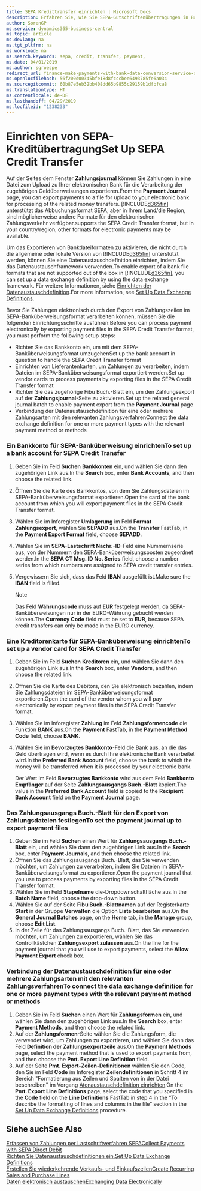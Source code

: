```yaml
---
title: SEPA Kredittransfer einrichten | Microsoft Docs
description: Erfahren Sie, wie Sie SEPA-Gutschriftenübertragungen in Business Central einrichten.
author: SorenGP
ms.service: dynamics365-business-central
ms.topic: article
ms.devlang: na
ms.tgt_pltfrm: na
ms.workload: na
ms.search.keywords: sepa, credit, transfer, payment,
ms.date: 04/01/2019
ms.author: sgroespe
redirect_url: finance-make-payments-with-bank-data-conversion-service-or-sepa-credit-transfer
ms.openlocfilehash: 56f200d00345bfe18d8fcccbee6493785fe6a034
ms.sourcegitcommit: 60b87e5eb32bb408dd65b9855c29159b1dfbfca8
ms.translationtype: HT
ms.contentlocale: de-DE
ms.lasthandoff: 04/29/2019
ms.locfileid: "1238233"
---
```

# <a name="set-up-sepa-credit-transfer"></a><span data-ttu-id="37796-103">Einrichten von SEPA-Kreditübertragung</span><span class="sxs-lookup"><span data-stu-id="37796-103">Set Up SEPA Credit Transfer</span></span>
<span data-ttu-id="37796-104">Auf der Seites dem Fenster **Zahlungsjournal** können Sie Zahlungen in eine Datei zum Upload zu Ihrer elektronischen Bank für die Verarbeitung der zugehörigen Geldüberweisungen exportieren.</span><span class="sxs-lookup"><span data-stu-id="37796-104">From the **Payment Journal** page, you can export payments to a file for upload to your electronic bank for processing of the related money transfers.</span></span> [!INCLUDE[d365fin](includes/d365fin_md.md)] <span data-ttu-id="37796-105">unterstützt das Abbuchungsformat SEPA, aber in Ihrem Land/die Region, sind möglicherweise andere Formate für den elektronischen Zahlungsverkehr verfügbar.</span><span class="sxs-lookup"><span data-stu-id="37796-105">supports the SEPA Credit Transfer format, but in your country/region, other formats for electronic payments may be available.</span></span>  

<span data-ttu-id="37796-106">Um das Exportieren von Bankdateiformaten zu aktivieren, die nicht durch die allgemeine oder lokale Version von [!INCLUDE[d365fin](includes/d365fin_md.md)] unterstützt werden, können Sie eine Datenaustauschdefinition einrichten, indem Sie das Datenaustauschframework verwenden.</span><span class="sxs-lookup"><span data-stu-id="37796-106">To enable export of a bank file formats that are not supported out of the box in [!INCLUDE[d365fin](includes/d365fin_md.md)], you can set up a data exchange definition by using the data exchange framework.</span></span> <span data-ttu-id="37796-107">Für weitere Informationen, siehe [Einrichten der Datenaustauschdefinition](across-how-to-set-up-data-exchange-definitions.md).</span><span class="sxs-lookup"><span data-stu-id="37796-107">For more information, see [Set Up Data Exchange Definitions](across-how-to-set-up-data-exchange-definitions.md).</span></span>  

<span data-ttu-id="37796-108">Bevor Sie Zahlungen elektronisch durch den Export von Zahlungszeilen im SEPA-Banküberweisungsformat verarbeiten können, müssen Sie die folgenden Einrichtungsschritte ausführen:</span><span class="sxs-lookup"><span data-stu-id="37796-108">Before you can process payment electronically by exporting payment files in the SEPA Credit Transfer format, you must perform the following setup steps:</span></span>  

* <span data-ttu-id="37796-109">Richten Sie das Bankkonto ein, um mit dem SEPA-Banküberweisungsformat umzugehen</span><span class="sxs-lookup"><span data-stu-id="37796-109">Set up the bank account in question to handle the SEPA Credit Transfer format</span></span>  
* <span data-ttu-id="37796-110">Einrichten von Lieferantenkarten, um Zahlungen zu verarbeiten, indem Dateien im SEPA-Banküberweisungsformat exportiert werden.</span><span class="sxs-lookup"><span data-stu-id="37796-110">Set up vendor cards to process payments by exporting files in the SEPA Credit Transfer format</span></span>  
* <span data-ttu-id="37796-111">Richten Sie das zugehörige Fibu Buch.-Blatt ein, um den Zahlungsexport auf der **Zahlungsjournal**-Seite zu aktivieren.</span><span class="sxs-lookup"><span data-stu-id="37796-111">Set up the related general journal batch to enable payment export from the **Payment Journal** page</span></span>  
* <span data-ttu-id="37796-112">Verbindung der Datenaustauschdefinition für eine oder mehrere Zahlungsarten mit den relevanten Zahlungsverfahren</span><span class="sxs-lookup"><span data-stu-id="37796-112">Connect the data exchange definition for one or more payment types with the relevant payment method or methods</span></span>  

### <a name="to-set-up-a-bank-account-for-sepa-credit-transfer"></a><span data-ttu-id="37796-113">Ein Bankkonto für SEPA-Banküberweisung einrichten</span><span class="sxs-lookup"><span data-stu-id="37796-113">To set up a bank account for SEPA Credit Transfer</span></span>  
1. <span data-ttu-id="37796-114">Geben Sie im Feld **Suchen** **Bankkonten** ein, und wählen Sie dann den zugehörigen Link aus.</span><span class="sxs-lookup"><span data-stu-id="37796-114">In the **Search** box, enter **Bank Accounts**, and then choose the related link.</span></span>  
2. <span data-ttu-id="37796-115">Öffnen Sie die Karte des Bankkontos, von dem Sie Zahlungsdateien im SEPA-Banküberweisungsformat exportieren.</span><span class="sxs-lookup"><span data-stu-id="37796-115">Open the card of the bank account from which you will export payment files in the SEPA Credit Transfer format.</span></span>  
3. <span data-ttu-id="37796-116">Wählen Sie im Inforegister **Umlagerung** im Feld **Format Zahlungsexport**, wählen Sie **SEPADD** aus.</span><span class="sxs-lookup"><span data-stu-id="37796-116">On the **Transfer** FastTab, in the **Payment Export Format** field, choose **SEPADD**.</span></span>  
4. <span data-ttu-id="37796-117">Wählen Sie im **SEPA-Lastschrift Nachr.-ID**-Feld eine Nummernserie aus, von der Nummern den SEPA-Banküberweisungsposten zugeordnet werden.</span><span class="sxs-lookup"><span data-stu-id="37796-117">In the **SEPA CT Msg. ID No. Series** field, choose a number series from which numbers are assigned to SEPA credit transfer entries.</span></span>  
5. <span data-ttu-id="37796-118">Vergewissern Sie sich, dass das Feld **IBAN** ausgefüllt ist.</span><span class="sxs-lookup"><span data-stu-id="37796-118">Make sure the **IBAN** field is filled.</span></span>  

    > [!NOTE]  
    >  <span data-ttu-id="37796-119">Das Feld **Währungscode** muss auf **EUR** festgelegt werden, da SEPA-Banküberweisungen nur in der EURO-Währung gebucht werden können.</span><span class="sxs-lookup"><span data-stu-id="37796-119">The **Currency Code** field must be set to **EUR**, because SEPA credit transfers can only be made in the EURO currency.</span></span>  

### <a name="to-set-up-a-vendor-card-for-sepa-credit-transfer"></a><span data-ttu-id="37796-120">Eine Kreditorenkarte für SEPA-Banküberweisung einrichten</span><span class="sxs-lookup"><span data-stu-id="37796-120">To set up a vendor card for SEPA Credit Transfer</span></span>  
1. <span data-ttu-id="37796-121">Geben Sie im Feld **Suchen** **Kreditoren** ein, und wählen Sie dann den zugehörigen Link aus.</span><span class="sxs-lookup"><span data-stu-id="37796-121">In the **Search** box, enter **Vendors**, and then choose the related link.</span></span>  
2. <span data-ttu-id="37796-122">Öffnen Sie die Karte des Debitors, den Sie elektronisch bezahlen, indem Sie Zahlungsdateien im SEPA-Banküberweisungsformat exportieren.</span><span class="sxs-lookup"><span data-stu-id="37796-122">Open the card of the vendor whom you will pay electronically by export payment files in the SEPA Credit Transfer format.</span></span>  
3. <span data-ttu-id="37796-123">Wählen Sie im Inforegister **Zahlung** im Feld **Zahlungsformencode** die Funktion **BANK** aus.</span><span class="sxs-lookup"><span data-stu-id="37796-123">On the **Payment** FastTab, in the **Payment Method Code** field, choose **BANK**.</span></span>  
4. <span data-ttu-id="37796-124">Wählen Sie im **Bevorzugtes Bankkonto**-Feld die Bank aus, an die das Geld übertragen wird, wenn es durch Ihre elektronische Bank verarbeitet wird.</span><span class="sxs-lookup"><span data-stu-id="37796-124">In the **Preferred Bank Account** field, choose the bank to which the money will be transferred when it is processed by your electronic bank.</span></span>  

     <span data-ttu-id="37796-125">Der Wert im Feld **Bevorzugtes Bankkonto** wird aus dem Feld **Bankkonto Empfänger** auf der Seite **Zahlungsausgangs Buch.-Blatt** kopiert.</span><span class="sxs-lookup"><span data-stu-id="37796-125">The value in the **Preferred Bank Account** field is copied to the **Recipient Bank Account** field on the **Payment Journal** page.</span></span>  

### <a name="to-set-the-payment-journal-up-to-export-payment-files"></a><span data-ttu-id="37796-126">Das Zahlungsausgangs Buch.-Blatt für den Export von Zahlungsdateien festlegen</span><span class="sxs-lookup"><span data-stu-id="37796-126">To set the payment journal up to export payment files</span></span>  
1. <span data-ttu-id="37796-127">Geben Sie im Feld **Suchen** einen Wert für **Zahlungsausgangs Buch.-Blatt** ein, und wählen Sie dann den zugehörigen Link aus.</span><span class="sxs-lookup"><span data-stu-id="37796-127">In the **Search** box, enter **Payment Journals**, and then choose the related link.</span></span>  
2. <span data-ttu-id="37796-128">Öffnen Sie das Zahlungsausgangs Buch.-Blatt, das Sie verwenden möchten, um Zahlungen zu verarbeiten, indem Sie Dateien im SEPA-Banküberweisungsformat zu exportieren.</span><span class="sxs-lookup"><span data-stu-id="37796-128">Open the payment journal that you use to process payments by exporting files in the SEPA Credit Transfer format.</span></span>  
3. <span data-ttu-id="37796-129">Wählen Sie im Feld **Stapelname** die\-Dropdownschaltfläche aus.</span><span class="sxs-lookup"><span data-stu-id="37796-129">In the **Batch Name** field, choose the drop\-down button.</span></span>  
4. <span data-ttu-id="37796-130">Wählen Sie auf der Seite **Fibu Buch.-Blattnamen** auf der Registerkarte **Start** in der Gruppe **Verwalten** die Option **Liste bearbeiten** aus.</span><span class="sxs-lookup"><span data-stu-id="37796-130">On the **General Journal Batches** page, on the **Home** tab, in the **Manage** group, choose **Edit List**.</span></span>  
5. <span data-ttu-id="37796-131">In der Zeile für das Zahlungsausgangs Buch.-Blatt, das Sie verwenden möchten, um Zahlungen zu exportieren, wählen Sie das Kontrollkästchen **Zahlungsexport zulassen** aus.</span><span class="sxs-lookup"><span data-stu-id="37796-131">On the line for the payment journal that you will use to export payments, select the **Allow Payment Export** check box.</span></span>  

### <a name="to-connect-the-data-exchange-definition-for-one-or-more-payment-types-with-the-relevant-payment-method-or-methods"></a><span data-ttu-id="37796-132">Verbindung der Datenaustauschdefinition für eine oder mehrere Zahlungsarten mit den relevanten Zahlungsverfahren</span><span class="sxs-lookup"><span data-stu-id="37796-132">To connect the data exchange definition for one or more payment types with the relevant payment method or methods</span></span>  
1. <span data-ttu-id="37796-133">Geben Sie im Feld **Suchen** einen Wert für **Zahlungsformen** ein, und wählen Sie dann den zugehörigen Link aus.</span><span class="sxs-lookup"><span data-stu-id="37796-133">In the **Search** box, enter **Payment Methods**, and then choose the related link.</span></span>  
2. <span data-ttu-id="37796-134">Auf der **Zahlungsformen**-Seite wählen Sie die Zahlungsform, die verwendet wird, um Zahlungen zu exportieren, und wählen Sie dann das Feld **Definition der Zahlungsexportzeile** aus.</span><span class="sxs-lookup"><span data-stu-id="37796-134">On the **Payment Methods** page, select the payment method that is used to export payments from, and then choose the **Pmt. Export Line Definition** field.</span></span>  
3. <span data-ttu-id="37796-135">Auf der Seite **Pmt. Export-Zeilen-Definitionen** wählen Sie den Code, den Sie im Feld **Code** im Inforegister **Zeilendefinitionen** in Schritt 4 im Bereich "Formatierung aus Zeilen und Spalten von in der Datei beschreiben" im Vorgang [Atenaustauschdefinition einrichten](across-how-to-set-up-data-exchange-definitions.md).</span><span class="sxs-lookup"><span data-stu-id="37796-135">On the **Pmt. Export Line Definitions** page, select the code that you specified in the **Code** field on the **Line Definitions** FastTab in step 4 in the “To describe the formatting of lines and columns in the file” section in the [Set Up Data Exchange Definitions](across-how-to-set-up-data-exchange-definitions.md) procedure.</span></span>  

## <a name="see-also"></a><span data-ttu-id="37796-136">Siehe auch</span><span class="sxs-lookup"><span data-stu-id="37796-136">See Also</span></span>  
[<span data-ttu-id="37796-137">Erfassen von Zahlungen per Lastschriftverfahren SEPA</span><span class="sxs-lookup"><span data-stu-id="37796-137">Collect Payments with SEPA Direct Debit</span></span>](finance-collect-payments-with-sepa-direct-debit.md)  
[<span data-ttu-id="37796-138">Richten Sie Datenaustauschdefinitionen ein.</span><span class="sxs-lookup"><span data-stu-id="37796-138">Set Up Data Exchange Definitions</span></span>](across-how-to-set-up-data-exchange-definitions.md)  
[<span data-ttu-id="37796-139">Erstellen Sie wiederkehrende Verkaufs- und Einkaufszeilen</span><span class="sxs-lookup"><span data-stu-id="37796-139">Create Recurring Sales and Purchase Lines</span></span>](sales-how-work-standard-lines.md)  
[<span data-ttu-id="37796-140">Daten elektronisch austauschen</span><span class="sxs-lookup"><span data-stu-id="37796-140">Exchanging Data Electronically</span></span>](across-data-exchange.md)  
